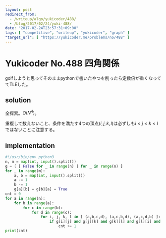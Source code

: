 ```yaml
---
layout: post
redirect_from:
  - /writeup/algo/yukicoder/488/
  - /blog/2017/02/24/yuki-488/
date: "2017-02-24T23:57:31+09:00"
tags: [ "competitive", "writeup", "yukicoder", "graph" ]
"target_url": [ "https://yukicoder.me/problems/no/488" ]
---
```


# Yukicoder No.488 四角関係

golfしようと思ってそのままpythonで書いたやつを削ったら定数倍が重くなっててTLEした。

## solution

全探索。$O(N^4)$。

重複して数えないこと、条件を満たす$4$つの頂点$(i,j,k,l)$は必ずしも$i \lt j \lt k \lt l$ではないことに注意する。

## implementation

``` python
#!/usr/bin/env python3
n, m = map(int, input().split())
g = [ [ False for _ in range(n) ] for _ in range(n) ]
for _ in range(m):
    a, b = map(int, input().split())
    a -= 1
    b -= 1
    g[a][b] = g[b][a] = True
cnt = 0
for a in range(n):
    for b in range(a):
        for c in range(b):
            for d in range(c):
                for i, j, k, l in [ (a,b,c,d), (a,c,b,d), (a,c,d,b) ]:
                    if g[i][j] and g[j][k] and g[k][l] and g[l][i] and not g[i][k] and not g[j][l]:
                        cnt += 1
print(cnt)
```
